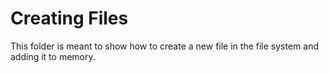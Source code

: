 # Creating Files 

This folder is meant to show how to create a new file in the file system and adding it to memory.
